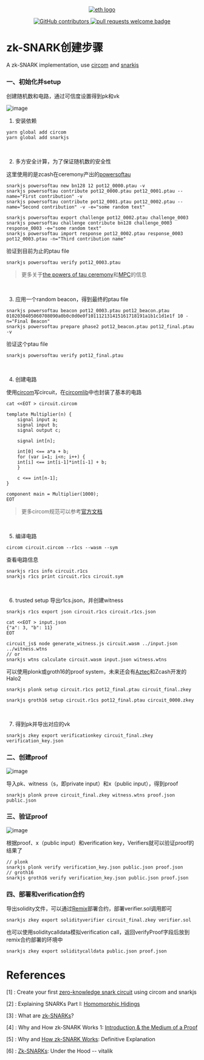 <div align="center">
  <a href="https://www.artstation.com/artwork/lRZAQJ/">
    <img alt="eth logo" src="https://pbs.twimg.com/media/FQXMnOTXEAY5fzX?format=jpg&name=large" >
  </a>
  <p align="center">
    <a href="https://github.com/LuozhuZhang/zkps-circuit-demo/graphs/contributors">
      <img alt="GitHub contributors" src="https://img.shields.io/github/contributors/hedgezhu/Awesome-zkEVM">
    </a>
    <a href="http://makeapullrequest.com">
      <img alt="pull requests welcome badge" src="https://img.shields.io/badge/PRs-welcome-brightgreen.svg?style=flat">
    </a>
  </p>
</div>

# zk-SNARK创建步骤

A zk-SNARK implementation, use [circom](https://github.com/iden3/circom) and [snarkjs](https://github.com/iden3/snarkjs)

### 一、初始化并setup

创建随机数和电路，通过可信度设置得到pk和vk

![image](https://user-images.githubusercontent.com/70309026/164189689-d6f3f6cb-1b3b-4da9-b3ac-87c40842bc12.png)

1. 安装依赖
```
yarn global add circom
yarn global add snarkjs
```

<br/>

2. 多方安全计算，为了保证随机数的安全性

这里使用的是zcash在ceremony产出的[powersoftau](https://github.com/ebfull/powersoftau)

```
snarkjs powersoftau new bn128 12 pot12_0000.ptau -v
snarkjs powersoftau contribute pot12_0000.ptau pot12_0001.ptau --name="First contribution" -v
snarkjs powersoftau contribute pot12_0001.ptau pot12_0002.ptau --name="Second contribution" -v -e="some random text"

snarkjs powersoftau export challenge pot12_0002.ptau challenge_0003
snarkjs powersoftau challenge contribute bn128 challenge_0003 response_0003 -e="some random text"
snarkjs powersoftau import response pot12_0002.ptau response_0003 pot12_0003.ptau -n="Third contribution name"
```

验证到目前为止的ptau file
```
snarkjs powersoftau verify pot12_0003.ptau
```
> 更多关于[the powers of tau ceremony](https://zfnd.org/conclusion-of-the-powers-of-tau-ceremony/)和[MPC](https://en.wikipedia.org/wiki/Secure_multi-party_computation)的信息

<br/>

3. 应用一个random beacon，得到最终的ptau file
```
snarkjs powersoftau beacon pot12_0003.ptau pot12_beacon.ptau 0102030405060708090a0b0c0d0e0f101112131415161718191a1b1c1d1e1f 10 -n="Final Beacon"
snarkjs powersoftau prepare phase2 pot12_beacon.ptau pot12_final.ptau -v
```

验证这个ptau file
```
snarkjs powersoftau verify pot12_final.ptau
```

<br/>

4. 创建电路

使用[circom](https://github.com/iden3/circom)写circuit，在[circomlib](https://github.com/iden3/circomlib)中也封装了基本的电路
```
cat <<EOT > circuit.circom

template Multiplier(n) {
    signal input a;
    signal input b;
    signal output c;

    signal int[n];

    int[0] <== a*a + b;
    for (var i=1; i<n; i++) {
    int[i] <== int[i-1]*int[i-1] + b;
    }

    c <== int[n-1];
}

component main = Multiplier(1000);
EOT
```
> 更多circom规范可以参考[官方文档](https://docs.circom.io/)

<br/>

5. 编译电路

```
circom circuit.circom --r1cs --wasm --sym
```
查看电路信息
```
snarkjs r1cs info circuit.r1cs
snarkjs r1cs print circuit.r1cs circuit.sym
```

<br/>

6. trusted setup
导出r1cs.json，并创建witness
```
snarkjs r1cs export json circuit.r1cs circuit.r1cs.json

cat <<EOT > input.json
{"a": 3, "b": 11}
EOT

circuit_js$ node generate_witness.js circuit.wasm ../input.json ../witness.wtns
// or
snarkjs wtns calculate circuit.wasm input.json witness.wtns
```

可以使用plonk或groth16的proof system，未来还会有[Aztec](https://aztec.network/)和Zcash开发的Halo2
```
snarkjs plonk setup circuit.r1cs pot12_final.ptau circuit_final.zkey

snarkjs groth16 setup circuit.r1cs pot12_final.ptau circuit_0000.zkey
```

<br/>

7. 得到pk并导出对应的vk
```
snarkjs zkey export verificationkey circuit_final.zkey verification_key.json
```

### 二、创建proof

![image](https://user-images.githubusercontent.com/70309026/164192749-c32b84ce-a6c3-4939-b93b-b107dee249a4.png)

导入pk、witness（s，即private input）和x（public input），得到proof
```
snarkjs plonk prove circuit_final.zkey witness.wtns proof.json public.json
```

### 三、验证proof

![image](https://user-images.githubusercontent.com/70309026/164193092-e1f4ba0e-9af4-4bc9-929b-6e624d2ed7b7.png)

根据proof、x（public input）和verification key，Verifiers就可以验证proof的结果了

```
// plonk
snarkjs plonk verify verification_key.json public.json proof.json
// groth16
snarkjs groth16 verify verification_key.json public.json proof.json
```

### 四、部署和verification合约

导出solidity文件，可以通过[Remix](https://remix.ethereum.org/#optimize=false&runs=200&evmVersion=null)部署合约，部署verifier.sol调用即可
```
snarkjs zkey export solidityverifier circuit_final.zkey verifier.sol
```

也可以使用soliditycalldata模拟verification call，返回verifyProof字段后放到remix合约部署的环境中
```
snarkjs zkey export soliditycalldata public.json proof.json
```


# References

[1] : Create your first [zero-knowledge snark circuit](https://blog.iden3.io/first-zk-proof.html) using circom and snarkjs

[2] : Explaining SNARKs Part I: [Homomorphic Hidings](https://electriccoin.co/blog/snark-explain/)

[3] : What are [zk-SNARKs](https://z.cash/technology/zksnarks/)?

[4] : Why and How zk-SNARK Works 1: [Introduction & the Medium of a Proof](https://medium.com/@imolfar/why-and-how-zk-snark-works-1-introduction-the-medium-of-a-proof-d946e931160)

[5] : Why and [How zk-SNARK Works](https://arxiv.org/pdf/1906.07221.pdf): Definitive Explanation

[6] : [Zk-SNARKs](https://medium.com/@VitalikButerin/zk-snarks-under-the-hood-b33151a013f6): Under the Hood -- vitalik
